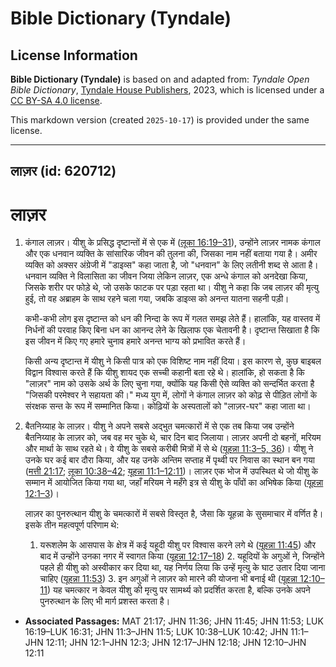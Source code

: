 # Bible Dictionary (Tyndale)

## License Information

**Bible Dictionary (Tyndale)** is based on and adapted from: _Tyndale Open Bible Dictionary_, [Tyndale House Publishers](https://tyndaleopenresources.com/), 2023, which is licensed under a [CC BY-SA 4.0 license](https://creativecommons.org/licenses/by-sa/4.0/legalcode.en).

This markdown version (created `2025-10-17`) is provided under the same license.



--------------------------------

## लाज़र (id: 620712)

लाज़र
=====

1. कंगाल लाज़र। यीशु के प्रसिद्ध दृष्टान्तों में से एक में ([लूका 16:19–31](https://ref.ly/Luke16:19-Luke16:31)), उन्होंने लाज़र नामक कंगाल और एक धनवान व्यक्ति के सांसारिक जीवन की तुलना की, जिसका नाम नहीं बताया गया है। अमीर व्यक्ति को अक्सर अंग्रेजी में "डाइव्स" कहा जाता है, जो "धनवान" के लिए लतीनी शब्द से आता है। धनवान व्यक्ति ने विलासिता का जीवन जिया लेकिन लाज़र, एक अन्धे कंगाल को अनदेखा किया, जिसके शरीर पर फोड़े थे, जो उसके फाटक पर पड़ा रहता था। यीशु ने कहा कि जब लाज़र की मृत्यु हुई, तो वह अब्राहम के साथ रहने चला गया, जबकि डाइव्स को अनन्त यातना सहनी पड़ी।

    कभी\-कभी लोग इस दृष्टान्त को धन की निन्दा के रूप में गलत समझ लेते हैं। हालांकि, यह वास्तव में निर्धनों की परवाह किए बिना धन का आनन्द लेने के खिलाफ एक चेतावनी है। दृष्टान्त सिखाता है कि इस जीवन में किए गए हमारे चुनाव हमारे अनन्त भाग्य को प्रभावित करते हैं।

    किसी अन्य दृष्टान्त में यीशु ने किसी पात्र को एक विशिष्ट नाम नहीं दिया। इस कारण से, कुछ बाइबल विद्वान विश्वास करते हैं कि यीशु शायद एक सच्ची कहानी बता रहे थे। हालांकि, हो सकता है कि "लाज़र" नाम को उसके अर्थ के लिए चुना गया, क्योंकि यह किसी ऐसे व्यक्ति को सन्दर्भित करता है "जिसकी परमेश्वर ने सहायता की।" मध्य युग में, लोगों ने कंगाल लाज़र को कोढ़ से पीड़ित लोगों के संरक्षक सन्त के रूप में सम्मानित किया। कोढ़ियों के अस्पतालों को "लाज़र\-घर" कहा जाता था।

2. बैतनिय्याह के लाज़र। यीशु ने अपने सबसे अद्भुत चमत्कारों में से एक तब किया जब उन्होंने बैतनिय्याह के लाज़र को, जब वह मर चुके थे, चार दिन बाद जिलाया। लाज़र अपनी दो बहनों, मरियम और मार्था के साथ रहते थे। वे यीशु के सबसे करीबी मित्रों में से थे ([यूहन्ना 11:3–5, 36](https://ref.ly/John11:3-John11:5))। यीशु ने उनके घर कई बार दौरा किया, और यह उनके अन्तिम सप्ताह में पृथ्वी पर निवास का स्थान बन गया ([मत्ती 21:17](https://ref.ly/Matt21:17); [लूका 10:38–42](https://ref.ly/Luke10:38-Luke10:42); [यूहन्ना 11:1–12:11](https://ref.ly/John11:1-John12:11))। लाज़र एक भोज में उपस्थित थे जो यीशु के सम्मान में आयोजित किया गया था, जहाँ मरियम ने महँगे इत्र से यीशु के पाँवों का अभिषेक किया ([यूहन्ना 12:1–3](https://ref.ly/John12:1-John12:3))।

    लाज़र का पुनरुत्थान यीशु के चमत्कारों में सबसे विस्तृत है, जैसा कि यूहन्ना के सुसमाचार में वर्णित है। इसके तीन महत्वपूर्ण परिणाम थे:

    1. यरूशलेम के आसपास के क्षेत्र में कई यहूदी यीशु पर विश्वास करने लगे थे ([यूहन्ना 11:45](https://ref.ly/John11:45)) और बाद में उन्होंने उनका नगर में स्वागत किया ([यूहन्ना 12:17–18](https://ref.ly/John12:17-John12:18))
        2. यहूदियों के अगुओं ने, जिन्होंने पहले ही यीशु को अस्वीकार कर दिया था, यह निर्णय लिया कि उन्हें मृत्यु के घाट उतार दिया जाना चाहिए ([यूहन्ना 11:53](https://ref.ly/John11:53))
        3. इन अगुओं ने लाज़र को मारने की योजना भी बनाई थी ([यूहन्ना 12:10–11](https://ref.ly/John12:10-John12:11))
        यह चमत्कार न केवल यीशु की मृत्यु पर सामर्थ्य को प्रदर्शित करता है, बल्कि उनके अपने पुनरुत्थान के लिए भी मार्ग प्रशस्त करता है।

* **Associated Passages:** MAT 21:17; JHN 11:36; JHN 11:45; JHN 11:53; LUK 16:19–LUK 16:31; JHN 11:3–JHN 11:5; LUK 10:38–LUK 10:42; JHN 11:1–JHN 12:11; JHN 12:1–JHN 12:3; JHN 12:17–JHN 12:18; JHN 12:10–JHN 12:11

